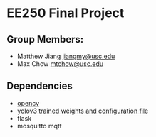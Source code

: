# EE250 Final Project

## Group Members:
- Matthew Jiang <jiangmy@usc.edu>
- Max Chow <mtchow@usc.edu>

## Dependencies
- [opencv](https://opencv.org/)
- [yolov3 trained weights and configuration file](https://pjreddie.com/darknet/yolo/)
- flask
- mosquitto mqtt
